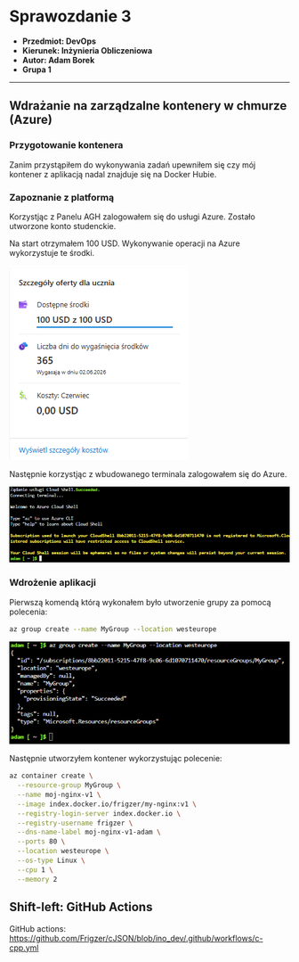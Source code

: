 # Sprawozdanie 3

- **Przedmiot: DevOps**
- **Kierunek: Inżynieria Obliczeniowa**
- **Autor: Adam Borek**
- **Grupa 1**

---

## Wdrażanie na zarządzalne kontenery w chmurze (Azure)

### Przygotowanie kontenera

Zanim przystąpiłem do wykonywania zadań upewniłem się czy mój kontener z aplikacją nadal znajduje się na Docker Hubie.

### Zapoznanie z platformą

Korzystjąc z Panelu AGH zalogowałem się do usługi Azure. Zostało utworzone konto studenckie.

Na start otrzymałem 100 USD. Wykonywanie operacji na Azure wykorzystuje te środki.

![Początkowy stan kredytów](zrzuty12/zrzut_ekranu1.png)

Następnie korzystjąc z wbudowanego terminala zalogowałem się do Azure.

![Zalogowanie do Azure](zrzuty12/zrzut_ekranu2.png)

### Wdrożenie aplikacji

Pierwszą komendą którą wykonałem było utworzenie grupy za pomocą polecenia:

```bash
az group create --name MyGroup --location westeurope
```

![Utworzenie grupy](zrzuty12/zrzut_ekranu3.png)

Następnie utworzyłem kontener wykorzystując polecenie:

```bash
az container create \
  --resource-group MyGroup \
  --name moj-nginx-v1 \
  --image index.docker.io/frigzer/my-nginx:v1 \
  --registry-login-server index.docker.io \
  --registry-username frigzer \
  --dns-name-label moj-nginx-v1-adam \
  --ports 80 \
  --location westeurope \
  --os-type Linux \
  --cpu 1 \
  --memory 2
```



## Shift-left: GitHub Actions

GitHub actions: https://github.com/Frigzer/cJSON/blob/ino_dev/.github/workflows/c-cpp.yml